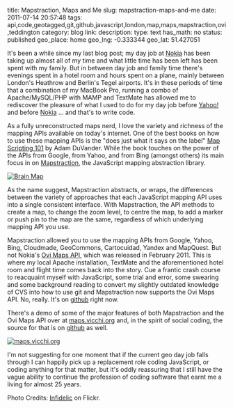 title: Mapstraction, Maps and Me
slug: mapstraction-maps-and-me
date: 2011-07-14 20:57:48
tags: api,code,geotagged,git,github,javascript,london,map,maps,mapstraction,ovi,teddington
category: blog
link: 
description: 
type: text
has_math: no
status: published
geo_place: home
geo_lng: -0.333344
geo_lat: 51.427051

It's been a while since my last blog post; my day job at [Nokia](https://maps.ovi.com/ "https://maps.ovi.com/") has been taking up almost all of my time and what little time has been left has been spent with my family. But in between day job and family time there's evenings spent in a hotel room and hours spent on a plane, mainly between London's Heathrow and Berlin's Tegel airports. It's in these periods of time that a combination of my MacBook Pro, running a combo of Apache/MySQL/PHP with MAMP and TextMate has allowed me to rediscover the pleasure of what I used to do for my day job before [Yahoo!](/2010/05/31/locating-the-next-role-the-yahoo-years/ "/2010/05/31/locating-the-next-role-the-yahoo-years/") and before [Nokia](/2010/06/17/two-weeks-in-of-dog-food-mobile-handsets-and-finnish-doors/ "/2010/06/17/two-weeks-in-of-dog-food-mobile-handsets-and-finnish-doors/") ... and that's to write code.

<!-- TEASER_END -->

As a fully unreconstructed maps nerd, I love the variety and richness of the mapping APIs available on today's internet. One of the best books on how to use these mapping APIs is the "does just what it says on the label" [Map Scripting 101](https://mapscripting.com/book "https://mapscripting.com/book") by Adam DuVander. While the book touches on the power of the APIs from Google, from Yahoo, and from Bing (amongst others) its main focus in on [Mapstraction](https://mapstraction.com/ "https://mapstraction.com/"), the JavaScript mapping abstraction library.

[![Brain Map](https://farm4.static.flickr.com/3225/3145212317_f22be25f94_d.jpg)](https://www.flickr.com/photos/infidelic/3145212317/ "Brain Map")

As the name suggest, Mapstraction abstracts, or wraps, the differences between the variety of approaches that each JavaScript mapping API uses into a single consistent interface. With Mapstraction, the API methods to create a map, to change the zoom level, to centre the map, to add a marker or push pin to the map are the same, regardless of which underlying mapping API you use.

Mapstraction allowed you to use the mapping APIs from Google, Yahoo, Bing, Cloudmade, GeoCommons, Cartocuidad, Yandex and MapQuest. But not Nokia's [Ovi Maps API](https://api.maps.ovi.com/ "https://api.maps.ovi.com/"), which was released in February 2011. This is where my local Apache installation, TextMate and the aforementioned hotel room and flight time comes back into the story. Cue a frantic crash course to reacquaint myself with JavaScript, some trial and error, some swearing and some background reading to convert my slightly outdated knowledge of CVS into how to use git and Mapstraction now supports the Ovi Maps API. No, really. It's on [github](https://github.com/mapstraction "https://github.com/mapstraction") right now.

There's a demo of some of the major features of both Mapstraction and the Ovi Maps API over at [maps.vicchi.org](https://maps.vicchi.org/ "https://maps.vicchi.org/") and, in the spirit of social coding, the source for that is on [github](https://github.com/vicchi/maps-api-demos "https://github.com/vicchi/maps-api-demos") as well.

[![](/wp-content/uploads/2011/07/maps.vicchi.org_.jpg "maps.vicchi.org")](https://maps.vicchi.org/mxn-home-and-work.php "maps.vicchi.org")

I'm not suggesting for one moment that if the current geo day job falls through I can happily pick up a replacement role coding JavaScript, or coding anything for that matter, but it's oddly reassuring that I still have the vague ability to continue the profession of coding software that earnt me a living for almost 25 years.


Photo Credits: [Infidelic](https://www.flickr.com/photos/infidelic/3145212317/ "https://www.flickr.com/photos/infidelic/3145212317/") on Flickr.


